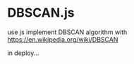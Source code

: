 # DBSCAN.js
use js implement DBSCAN algorithm with https://en.wikipedia.org/wiki/DBSCAN

in deploy...